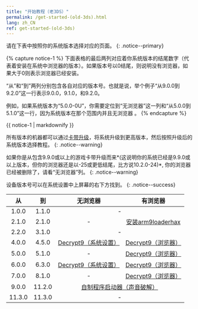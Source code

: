 ```yaml
---
title: "开始教程（老3DS）"
permalink: /get-started-(old-3ds).html
lang: zh_CN
ref: get-started-(old-3ds)
---
```


请在下表中按照你的系统版本选择对应的页面。
{: .notice--primary}

{% capture notice-1 %}
下面表格的最后两列对应着你系统版本的结尾数字（代表着安装在系统中浏览器的版本）。如果版本号以0结尾，则说明没有浏览器，如果大于0则表示浏览器已经安装。

“从”和“到”两列分别包含各自对应的版本号。也就是说，举个例子“从9.0.0到9.2.0”这一行表示9.0.0，9.1.0，和9.2.0。

例如，如果系统版本为“5.0.0-0U”，你需要定位到“无浏览器”这一列和“从5.0.0到5.1.0”这一行，因为系统版本在那个范围内并且无浏览器 。
{% endcapture %}

<div class="notice--info">{{ notice-1 | markdownify }}</div>

所有版本的机器都可以通过[卡带升级](cart-update)，将系统升级到更高版本，然后按照升级后的系统版本选择教程。
{: .notice--warning}

如果你是从包含9.9.0或以上的游戏卡带升级而来*(这说明你的系统已经是9.9.0或以上版本，但你的浏览器还是以-25或更低结尾，比方说10.2.0-24)*, 你的浏览器已经被删除了，请看“无浏览器”列。
{: .notice--warning}

设备版本号可以在系统设置中上屏幕的右下方找到。
{: .notice--success}

<table>
  <thead>
    <tr>
      <th style="text-align: center">从</th>
      <th style="text-align: center">到</th>
      <th style="text-align: center">无浏览器</th>
      <th style="text-align: center">有浏览器</th>
    </tr>
  </thead>
  <tbody>
    <tr>
      <td style="text-align: center">1.0.0</td>
      <td style="text-align: center">1.1.0</td>
      <td style="text-align: center" colspan="2">-</td>
    </tr>
    <tr>
      <td style="text-align: center">2.1.0</td>
      <td style="text-align: center">2.1.0</td>
      <td style="text-align: center">-</td>
      <td style="text-align: center"><a href="installing-arm9loaderhax">安装arm9loaderhax</a></td>
    </tr>
    <tr>
      <td style="text-align: center">2.2.0</td>
      <td style="text-align: center">3.1.0</td>
      <td style="text-align: center" colspan="2">-</td>
    </tr>
    <tr>
      <td style="text-align: center">4.0.0</td>
      <td style="text-align: center">4.5.0</td>
      <td style="text-align: center"><a href="decrypt9-(mset)">Decrypt9（系统设置）</a></td>
      <td style="text-align: center"><a href="decrypt9-(browser)">Decrypt9（浏览器）</a></td>
    </tr>
    <tr>
      <td style="text-align: center">5.0.0</td>
      <td style="text-align: center">5.1.0</td>
      <td style="text-align: center">-</td>
      <td style="text-align: center"><a href="decrypt9-(browser)">Decrypt9（浏览器）</a></td>
    </tr>
    <tr>
      <td style="text-align: center">6.0.0</td>
      <td style="text-align: center">6.3.0</td>
      <td style="text-align: center"><a href="decrypt9-(mset)">Decrypt9（系统设置）</a></td>
      <td style="text-align: center"><a href="decrypt9-(browser)">Decrypt9（浏览器）</a></td>
    </tr>
    <tr>
      <td style="text-align: center">7.0.0</td>
      <td style="text-align: center">8.1.0</td>
      <td style="text-align: center">-</td>
      <td style="text-align: center"><a href="decrypt9-(browser)">Decrypt9（浏览器）</a></td>
    </tr>
    <tr>
      <td style="text-align: center">9.0.0</td>
      <td style="text-align: center">11.2.0</td>
      <td style="text-align: center" colspan="2"><a href="homebrew-launcher-(soundhax)">自制程序启动器（声音破解）</a></td>
    </tr>
    <tr>
      <td style="text-align: center">11.3.0</td>
      <td style="text-align: center">11.3.0</td>
      <td style="text-align: center" colspan="2">-</td>
    </tr>
  </tbody>
</table>

